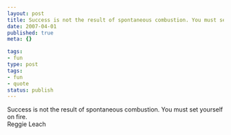 ```yaml
---
layout: post
title: Success is not the result of spontaneous combustion. You must set yourself on fire.
date: 2007-04-01
published: true
meta: {}

tags:
- fun
type: post
tags:
- fun
- quote
status: publish
---
```

Success is not the result of spontaneous combustion. You must set yourself on fire.<br />Reggie Leach
